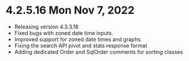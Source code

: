 
# 4.2.5.16 Mon Nov 7, 2022

- Releasing version 4.3.3.18
- Fixed bugs with zoned date time inputs.
- Improved support for zoned date times and graphs
- Fixing the search API pivot and stats response format
- Adding dedicated Order and SqlOrder comments for sorting classes

